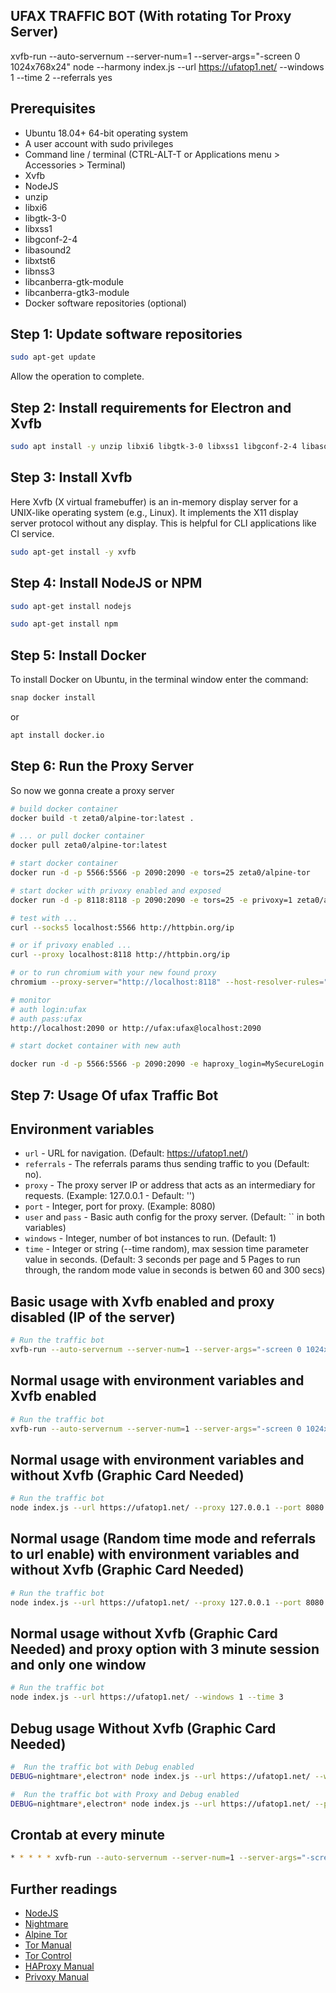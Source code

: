 ## UFAX TRAFFIC BOT (With rotating Tor Proxy Server)

xvfb-run --auto-servernum --server-num=1 --server-args="-screen 0 1024x768x24" node --harmony index.js --url https://ufatop1.net/ --windows 1 --time 2 --referrals yes

## Prerequisites

* Ubuntu 18.04+ 64-bit operating system
* A user account with sudo privileges
* Command line / terminal (CTRL-ALT-T or Applications menu > Accessories > Terminal)
* Xvfb
* NodeJS
* unzip
* libxi6
* libgtk-3-0
* libxss1
* libgconf-2-4
* libasound2
* libxtst6
* libnss3
* libcanberra-gtk-module
* libcanberra-gtk3-module
* Docker software repositories (optional)

## Step 1: Update software repositories

```bash
sudo apt-get update
```

Allow the operation to complete.


## Step 2: Install requirements for Electron and Xvfb
```bash
sudo apt install -y unzip libxi6 libgtk-3-0 libxss1 libgconf-2-4 libasound2 libxtst6 libnss3 libcanberra-gtk-module libcanberra-gtk3-module
```

## Step 3: Install Xvfb

Here Xvfb (X virtual framebuffer) is an in-memory display server for a UNIX-like operating system (e.g., Linux). It implements the X11 display server protocol without any display. This is helpful for CLI applications like CI service.

```bash
sudo apt-get install -y xvfb
```

## Step 4: Install NodeJS or NPM
```bash
sudo apt-get install nodejs
```
```bash
sudo apt-get install npm
```
## Step 5: Install Docker

To install Docker on Ubuntu, in the terminal window enter the command:

```bash
snap docker install
```
or

```bash
apt install docker.io
```

## Step 6: Run the Proxy Server

So now we gonna create a proxy server

```bash
# build docker container
docker build -t zeta0/alpine-tor:latest .

# ... or pull docker container
docker pull zeta0/alpine-tor:latest

# start docker container
docker run -d -p 5566:5566 -p 2090:2090 -e tors=25 zeta0/alpine-tor

# start docker with privoxy enabled and exposed
docker run -d -p 8118:8118 -p 2090:2090 -e tors=25 -e privoxy=1 zeta0/alpine-tor

# test with ...
curl --socks5 localhost:5566 http://httpbin.org/ip

# or if privoxy enabled ...
curl --proxy localhost:8118 http://httpbin.org/ip

# or to run chromium with your new found proxy
chromium --proxy-server="http://localhost:8118" --host-resolver-rules="MAP * 0.0.0.0 , EXCLUDE localhost"

# monitor
# auth login:ufax
# auth pass:ufax
http://localhost:2090 or http://ufax:ufax@localhost:2090

# start docket container with new auth

docker run -d -p 5566:5566 -p 2090:2090 -e haproxy_login=MySecureLogin -e haproxy_pass=MySecurePassword zeta0/alpine-tor
```

## Step 7: Usage Of ufax Traffic Bot

Environment variables
-----
 * `url` - URL for navigation. (Default: https://ufatop1.net/)
 * `referrals` - The referrals params thus sending traffic to you (Default: no).
 * `proxy` - The proxy server IP or address that acts as an intermediary for requests. (Example: 127.0.0.1 - Default: '')
 * `port` - Integer, port for proxy. (Example: 8080)
 * `user` and `pass` - Basic auth config for the proxy server. (Default: \`\` in both variables)
 * `windows` - Integer, number of bot instances to run. (Default: 1)
 * `time` - Integer or string (--time random), max session time parameter value in seconds. (Default: 3 seconds per page and 5 Pages to run through, the random mode value in seconds is betwen 60 and 300 secs)

Basic usage with Xvfb enabled and proxy disabled (IP of the server)
-----

```bash
# Run the traffic bot
xvfb-run --auto-servernum --server-num=1 --server-args="-screen 0 1024x768x24" node --harmony index.js --url https://ufatop1.net/ --windows 1 --time 2
```

Normal usage with environment variables and Xvfb enabled
-----

```bash
# Run the traffic bot
xvfb-run --auto-servernum --server-num=1 --server-args="-screen 0 1024x768x24" node --harmony index.js --url https://ufatop1.net/ --proxy 127.0.0.1 --port 8080 --user ufax --pass ufax --windows 1 --time 2 --referrals yes
```

Normal usage with environment variables and without Xvfb (Graphic Card Needed)
-----

```bash
# Run the traffic bot
node index.js --url https://ufatop1.net/ --proxy 127.0.0.1 --port 8080 --user ufax --pass ufax --windows 1 --time 2
```

Normal usage (Random time mode and referrals to url enable) with environment variables and without Xvfb (Graphic Card Needed)
-----

```bash
# Run the traffic bot
node index.js --url https://ufatop1.net/ --proxy 127.0.0.1 --port 8080 --user ufax --pass ufax --windows 1 --time random --referrals yes
```

Normal usage without Xvfb (Graphic Card Needed) and proxy option with 3 minute session and only one window
-----

```bash
# Run the traffic bot
node index.js --url https://ufatop1.net/ --windows 1 --time 3 
```

Debug usage Without Xvfb (Graphic Card Needed)
-----

```bash
#  Run the traffic bot with Debug enabled
DEBUG=nightmare*,electron* node index.js --url https://ufatop1.net/ --windows 1 --time 2 1>log.txt
```

```bash
#  Run the traffic bot with Proxy and Debug enabled
DEBUG=nightmare*,electron* node index.js --url https://ufatop1.net/ --proxy 127.0.0.1 --port 19011 --user ufax --pass ufax --windows 1 --time 4 3>log.txt
```

Crontab at every minute
-----

```bash
* * * * * xvfb-run --auto-servernum --server-num=1 --server-args="-screen 0 1024x768x24" node --harmony /var/www/trafficbot/index.js --url https://ufatop1.net/ --windows 1 --time 3 
```

Further readings
----------------
 * [NodeJS](https://nodejs.org/en/)
 * [Nightmare](https://github.com/segmentio/nightmare)
 * [Alpine Tor](https://github.com/zet4/alpine-tor)
 * [Tor Manual](https://www.torproject.org/docs/tor-manual.html.en)
 * [Tor Control](https://www.thesprawl.org/research/tor-control-protocol/)
 * [HAProxy Manual](http://cbonte.github.io/haproxy-dconv/index.html)
 * [Privoxy Manual](https://www.privoxy.org/user-manual/)

